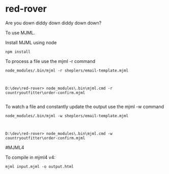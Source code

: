 # red-rover
Are you down diddy down diddy down down?

To use MJML.

Install MJML using node
```
npm install
```

To process a file use the mjml -r command
```
node_modules/.bin/mjml -r sheplers/email-template.mjml



D:\dev\red-rover> node_modules\.bin\mjml.cmd -r countryoutfitter\order-confirm.mjml


```


To watch a file and constantly update the output use the mjml -w command
```
node_modules/.bin/mjml -w sheplers/email-template.mjml



D:\dev\red-rover> node_modules\.bin\mjml.cmd -w countryoutfitter\order-confirm.mjml
```


#MJML4

To compile in mjml4 v4:

```
mjml input.mjml -o output.html